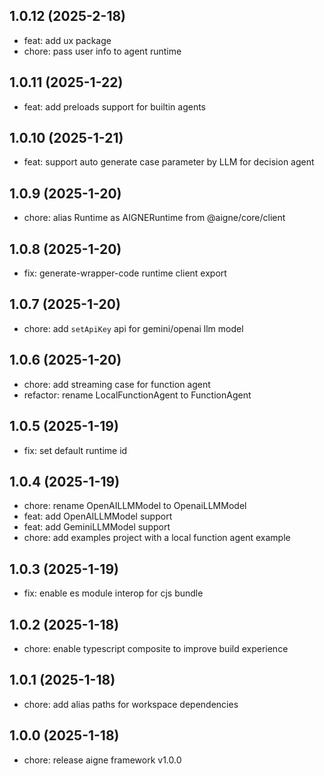 ## 1.0.12 (2025-2-18)

- feat: add ux package
- chore: pass user info to agent runtime

## 1.0.11 (2025-1-22)

- feat: add preloads support for builtin agents

## 1.0.10 (2025-1-21)

- feat: support auto generate case parameter by LLM for decision agent

## 1.0.9 (2025-1-20)

- chore: alias Runtime as AIGNERuntime from @aigne/core/client

## 1.0.8 (2025-1-20)

- fix: generate-wrapper-code runtime client export

## 1.0.7 (2025-1-20)

- chore: add `setApiKey` api for gemini/openai llm model

## 1.0.6 (2025-1-20)

- chore: add streaming case for function agent
- refactor: rename LocalFunctionAgent to FunctionAgent

## 1.0.5 (2025-1-19)

- fix: set default runtime id

## 1.0.4 (2025-1-19)

- chore: rename OpenAILLMModel to OpenaiLLMModel
- feat: add OpenAILLMModel support
- feat: add GeminiLLMModel support
- chore: add examples project with a local function agent example

## 1.0.3 (2025-1-19)

- fix: enable es module interop for cjs bundle

## 1.0.2 (2025-1-18)

- chore: enable typescript composite to improve build experience

## 1.0.1 (2025-1-18)

- chore: add alias paths for workspace dependencies

## 1.0.0 (2025-1-18)

- chore: release aigne framework v1.0.0
